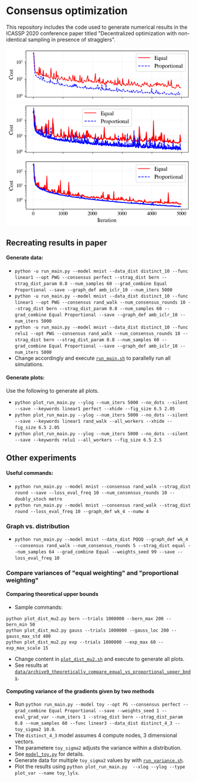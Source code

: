# Consensus optimization

This repository includes the code used to generate numerical results in the ICASSP 2020 conference paper titled "Decentralized optimization with non-identical sampling in presence of stragglers".

<img src="data/archive10_icassp_final_results/run_mnist_linear1_distinct_10_PWG_perfect_amb_iclr_10_bern_08_60_10_metro.png?raw=true"/>
<img src="data/archive10_icassp_final_results/run_mnist_linear1_distinct_10_PWG_rand_walk_amb_iclr_10_bern_08_60_10_metro.png?raw=true"/>
<img src="data/archive10_icassp_final_results/run_mnist_relu1_distinct_10_PWG_rand_walk_amb_iclr_10_bern_08_60_10_metro.png?raw=true"/>

## Recreating results in paper
#### Generate data:
* `python -u run_main.py --model mnist --data_dist distinct_10 --func linear1 --opt PWG --consensus perfect --strag_dist bern --strag_dist_param 0.8 --num_samples 60 --grad_combine Equal Proportional --save --graph_def amb_iclr_10 --num_iters 5000`
* `python -u run_main.py --model mnist --data_dist distinct_10 --func linear1 --opt PWG --consensus rand_walk --num_consensus_rounds 10 --strag_dist bern --strag_dist_param 0.8 --num_samples 60 --grad_combine Equal Proportional --save --graph_def amb_iclr_10 --num_iters 5000`
* `python -u run_main.py --model mnist --data_dist distinct_10 --func relu1 --opt PWG --consensus rand_walk --num_consensus_rounds 10 --strag_dist bern --strag_dist_param 0.8 --num_samples 60 --grad_combine Equal Proportional --save --graph_def amb_iclr_10 --num_iters 5000`
* Change accordingly and execute [`run_main.sh`](run_main.sh) to parallelly run all simulations.

#### Generate plots:
Use the following to generate all plots.
* `python plot_run_main.py --ylog --num_iters 5000 --no_dots --silent --save --keywords linear1 perfect --xhide --fig_size 6.5 2.05`
* `python plot_run_main.py --ylog --num_iters 5000 --no_dots --silent --save --keywords linear1 rand_walk --all_workers --xhide --fig_size 6.5 2.05`
* `python plot_run_main.py --ylog --num_iters 5000 --no_dots --silent --save --keywords relu1 --all_workers --fig_size 6.5 2.5`


## Other experiments

#### Useful commands:

* `python run_main.py --model mnist --consensus rand_walk --strag_dist round --save --loss_eval_freq 10 --num_consensus_rounds 10 --doubly_stoch metro`
* `python run_main.py --model mnist --consensus rand_walk --strag_dist round --loss_eval_freq 10 --graph_def wk_4 --numw 4`

### Graph vs. distribution
* `python run_main.py --model mnist --data_dist PQQQ --graph_def wk_4 --consensus rand_walk --num_consensus_rounds 5 --strag_dist equal --num_samples 64 --grad_combine Equal --weights_seed 99 --save --loss_eval_freq 10`


### Compare variances of "equal weighting" and "proportional weighting"
#### Comparing theoretical upper bounds
* Sample commands:
```
python plot_dist_mu2.py bern --trials 1000000 --bern_max 200 --bern_min 50
python plot_dist_mu2.py gauss --trials 1000000 --gauss_loc 200 --gauss_max_std 400
python plot_dist_mu2.py exp --trials 1000000 --exp_max 60 --exp_max_scale 15
```
* Change content in [`plot_dist_mu2.sh`](plot_dist_mu2.sh) and execute to generate all plots.
* See results at [`data/archive9_theoretically_compare_equal_vs_proportional_upper_bnds`](data/archive9_theoretically_compare_equal_vs_proportional_upper_bnds).

#### Computing variance of the gradients given by two methods
* Run `python run_main.py --model toy --opt PG --consensus perfect --grad_combine Equal Proportional --save --weights_seed 1 --eval_grad_var --num_iters 1 --strag_dist bern --strag_dist_param 0.8 --num_samples 60 --func linear3 --data_dist distinct_4_3 --toy_sigma2 10.0`.
* The `distinct_4_3` model assumes 4 compute nodes, 3 dimensional vectors.
* The parametere `toy_sigma2` adjusts the variance within a distribution.
* See [`model_toy.py`](src/model_toy.py) for details.
* Generate data for multiple `toy_sigma2` values by with [`run_variance.sh`](run_variance.sh).
* Plot the results using `python plot_run_main.py  --xlog --ylog --type plot_var --name toy_lylx`.